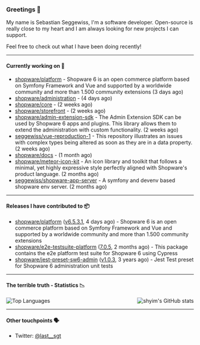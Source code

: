 ### Greetings 👋

My name is Sebastian Seggewiss, I'm a software developer.
Open-source is really close to my heart and I am always looking for new projects I can support.

Feel free to check out what I have been doing recently!

---

#### Currently working on 💪

- [shopware/platform](https://github.com/shopware/platform) - Shopware 6 is an open commerce platform based on Symfony Framework and Vue and supported by a worldwide community and more than 1.500 community extensions (3 days ago)
- [shopware/administration](https://github.com/shopware/administration) -  (4 days ago)
- [shopware/core](https://github.com/shopware/core) -  (2 weeks ago)
- [shopware/storefront](https://github.com/shopware/storefront) -  (2 weeks ago)
- [shopware/admin-extension-sdk](https://github.com/shopware/admin-extension-sdk) - The Admin Extension SDK can be used by Shopware 6 apps and plugins. This library allows them to extend the administration with custom functionality. (2 weeks ago)
- [seggewiss/vue-reproduction-1](https://github.com/seggewiss/vue-reproduction-1) - This repository illustrates an issues with complex types being altered as soon as they are in a data property. (2 weeks ago)
- [shopware/docs](https://github.com/shopware/docs) -  (1 month ago)
- [shopware/meteor-icon-kit](https://github.com/shopware/meteor-icon-kit) - An icon library and toolkit that follows a minimal, yet highly expressive style perfectly aligned with Shopware&#39;s product language. (2 months ago)
- [seggewiss/shopware-app-server](https://github.com/seggewiss/shopware-app-server) - A symfony and devenv based shopware env server. (2 months ago)

---

#### Releases I have contributed to 📦

- [shopware/platform](https://github.com/shopware/platform) ([v6.5.3.1](https://github.com/shopware/platform/releases/tag/v6.5.3.1), 4 days ago) - Shopware 6 is an open commerce platform based on Symfony Framework and Vue and supported by a worldwide community and more than 1.500 community extensions
- [shopware/e2e-testsuite-platform](https://github.com/shopware/e2e-testsuite-platform) ([7.0.5](https://github.com/shopware/e2e-testsuite-platform/releases/tag/7.0.5), 2 months ago) - This package contains the e2e platform test suite for Shopware 6 using Cypress
- [shopware/jest-preset-sw6-admin](https://github.com/shopware/jest-preset-sw6-admin) ([v1.0.3](https://github.com/shopware/jest-preset-sw6-admin/releases/tag/v1.0.3), 3 years ago) - Jest Test preset for Shopware 6 administration unit tests

---

#### The terrible truth - Statistics 📉

<img align="right" alt="shyim's GitHub stats" src="https://github-readme-stats.vercel.app/api?username=seggewiss&count_private=1&show_icons=true&" />

![Top Languages](https://github-readme-stats.vercel.app/api/top-langs/?username=seggewiss)

---

#### Other touchpoints 🗣

- Twitter: [@last__sgt](https://twitter.com/last__sgt)
